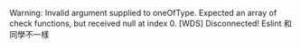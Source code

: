 
Warning: Invalid argument supplied to oneOfType. Expected an array of check functions, but received null at index 0.
[WDS] Disconnected!
Eslint 和同學不一樣
